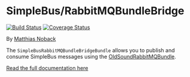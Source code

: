 # SimpleBus/RabbitMQBundleBridge

[![Build Status](https://travis-ci.org/SimpleBus/RabbitMQBundleBridge.svg?branch=master)](https://travis-ci.org/SimpleBus/RabbitMQBundleBridge) [![Coverage Status](https://coveralls.io/repos/SimpleBus/RabbitMQBundleBridge/badge.svg)](https://coveralls.io/r/SimpleBus/RabbitMQBundleBridge)

By [Matthias Noback](http://php-and-symfony.matthiasnoback.nl/)

The `SimpleBusRabbitMQBundleBridgeBundle` allows you to publish and consume SimpleBus messages using the
[OldSoundRabbitMQBundle](https://github.com/videlalvaro/RabbitMqBundle).

[Read the full documentation here](http://simplebus.github.io/RabbitMQBundleBridge)
